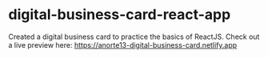 # digital-business-card-react-app
Created a digital business card to practice the basics of ReactJS.
Check out a live preview here:
https://anorte13-digital-business-card.netlify.app
